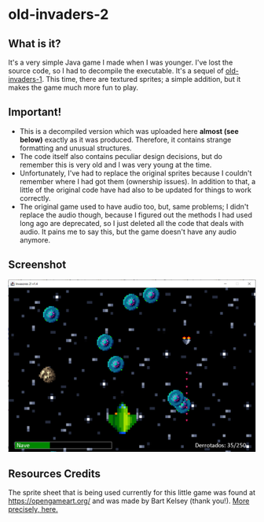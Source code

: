 # old-invaders-2
## What is it?
It's a very simple Java game I made when I was younger. I've lost the source code, so I had to decompile the executable. It's a sequel of [old-invaders-1](https://github.com/adfcf/old-invaders-1). This time, there are textured sprites; a simple addition, but it makes the game much more fun to play.

## Important!
- This is a decompiled version which was uploaded here __almost (see below)__ exactly as it was produced. Therefore, it contains strange formatting and unusual structures.
- The code itself also contains peculiar design decisions, but do remember this is very old and I was very young at the time.
- Unfortunately, I've had to replace the original sprites because I couldn't remember where I had got them (ownership issues). In addition to that, a little of the original code have had also to be updated for things to work correctly. 
- The original game used to have audio too, but, same problems; I didn't replace the audio though, because I figured out the methods I had used long ago are deprecated, so I just deleted all the code that deals with audio. It pains me to say this, but the game doesn't have any audio anymore.

## Screenshot
![game-screenshot](https://github.com/adfcf/old-invaders-2/blob/main/old-invaders-2.png)

## Resources Credits
The sprite sheet that is being used currently for this little game was found at https://opengameart.org/ and was made by Bart Kelsey (thank you!). 
[More precisely, here.](https://opengameart.org/content/i-are-spaceship-16x16-space-sprites)
